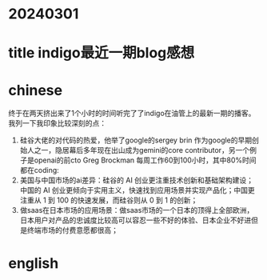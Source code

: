 
# 20240301

# title indigo最近一期blog感想

# chinese 
终于在两天挤出来了1个小时的时间听完了了indigo在油管上的最新一期的播客。我列一下我印象比较深刻的点：
1. 硅谷大佬的对代码的热爱，他举了google的sergey brin 作为google的早期创始人之一，隐居幕后多年现在出山成为gemini的core contributor，另一个例子是openai的前cto Greg Brockman
每周工作60到100小时，其中80%时间都在coding:
2. 美国与中国市场的ai差异：硅谷的 AI 创业更注重技术创新和基础架构建设；中国的 AI 创业更倾向于实用主义，快速找到应用场景并实现产品化；中国更注重从 1 到 100 的快速发展，而硅谷则从 0 到 1 的创新；
3. 做saas在日本市场的应用场景：做saas市场的一个日本的顶得上全部欧洲，日本用户对产品的忠诚度比较高可以容忍一些不好的体验、日本企业不好进但是终端市场的付费意愿都很高；
# english


